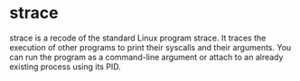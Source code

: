 # strace

strace is a recode of the standard Linux program strace. It traces the execution of other programs to print their syscalls and their arguments. You can run the program as a command-line argument or attach to an already existing process using its PID.
